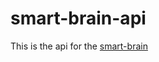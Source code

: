 # smart-brain-api
This is the api for the [smart-brain](https://www.github.com/mohit1310/smart-brain)
